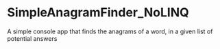 # SimpleAnagramFinder_NoLINQ
A simple console app that finds the anagrams of a word, in a given list of potential answers
